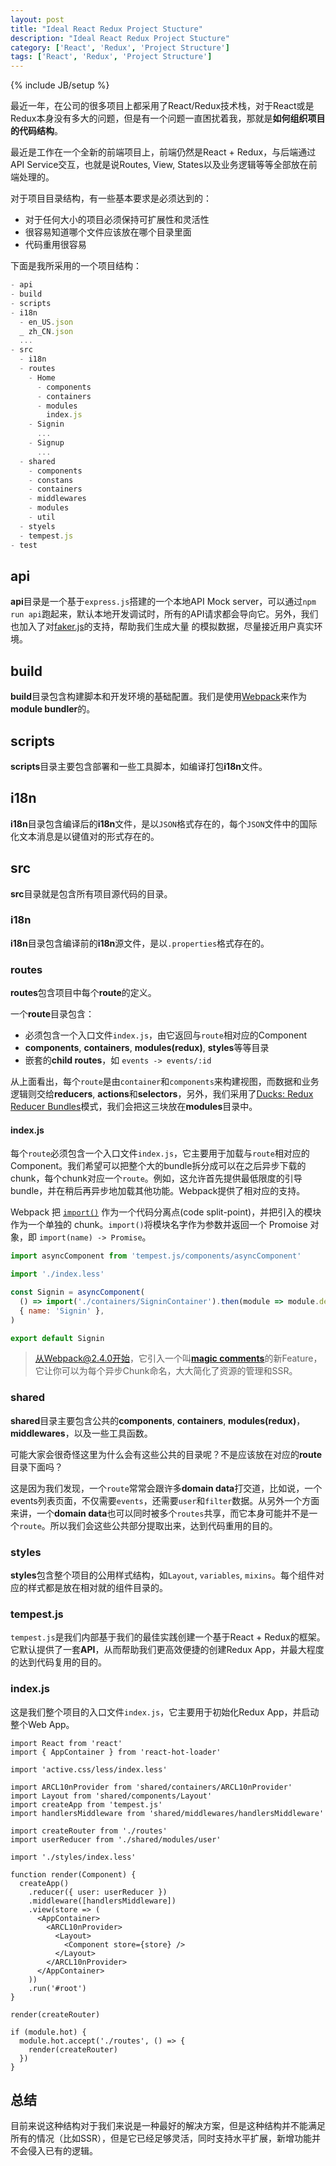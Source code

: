 ```yaml
---
layout: post
title: "Ideal React Redux Project Stucture"
description: "Ideal React Redux Project Stucture"
category: ['React', 'Redux', 'Project Structure']
tags: ['React', 'Redux', 'Project Structure']
---
```

{% include JB/setup %}

最近一年，在公司的很多项目上都采用了React/Redux技术栈，对于React或是Redux本身没有多大的问题，但是有一个问题一直困扰着我，那就是**如何组织项目的代码结构**。

最近是工作在一个全新的前端项目上，前端仍然是React + Redux，与后端通过API Service交互，也就是说Routes, View, States以及业务逻辑等等全部放在前端处理的。

对于项目目录结构，有一些基本要求是必须达到的：

- 对于任何大小的项目必须保持可扩展性和灵活性
- 很容易知道哪个文件应该放在哪个目录里面
- 代码重用很容易

下面是我所采用的一个项目结构：

```JavaScript
- api
- build
- scripts
- i18n
  - en_US.json
  _ zh_CN.json
  ...
- src
  - i18n
  - routes
    - Home
      - components
      - containers
      - modules
        index.js
    - Signin
      ...
    - Signup
      ...
  - shared
    - components
    - constans
    - containers
    - middlewares
    - modules
    - util
  - styels
  - tempest.js
- test
```

## api

**api**目录是一个基于`express.js`搭建的一个本地API Mock server，可以通过`npm run api`跑起来，默认本地开发调试时，所有的API请求都会导向它。另外，我们也加入了对[faker.js](https://github.com/marak/Faker.js/)的支持，帮助我们生成大量 的模拟数据，尽量接近用户真实环境。

## build

**build**目录包含构建脚本和开发环境的基础配置。我们是使用[Webpack](http://webpack.js.org/)来作为**module bundler**的。

## scripts

**scripts**目录主要包含部署和一些工具脚本，如编译打包**i18n**文件。

## i18n

**i18n**目录包含编译后的**i18n**文件，是以`JSON`格式存在的，每个`JSON`文件中的国际化文本消息是以键值对的形式存在的。

## src

**src**目录就是包含所有项目源代码的目录。

### i18n

**i18n**目录包含编译前的**i18n**源文件，是以`.properties`格式存在的。

### routes

**routes**包含项目中每个**route**的定义。

一个**route**目录包含：

  * 必须包含一个入口文件`index.js`，由它返回与`route`相对应的Component
  * **components**, **containers**, **modules(redux)**, **styles**等等目录
  * 嵌套的**child routes**，如 `events -> events/:id`

从上面看出，每个`route`是由`container`和`components`来构建视图，而数据和业务逻辑则交给**reducers**, **actions**和**selectors**，另外，我们采用了[Ducks: Redux Reducer Bundles](https://github.com/erikras/ducks-modular-redux)模式，我们会把这三块放在**modules**目录中。

#### index.js

每个`route`必须包含一个入口文件`index.js`，它主要用于加载与`route`相对应的Component。我们希望可以把整个大的bundle拆分成可以在之后异步下载的 chunk，每个chunk对应一个`route`。例如，这允许首先提供最低限度的引导 bundle，并在稍后再异步地加载其他功能。Webpack提供了相对应的支持。

Webpack 把 [`import()`](https://github.com/tc39/proposal-dynamic-import) 作为一个代码分离点(code split-point)，并把引入的模块作为一个单独的 chunk。`import()`将模块名字作为参数并返回一个 Promoise 对象，即 `import(name) -> Promise`。

```JavaScript
import asyncComponent from 'tempest.js/components/asyncComponent'

import './index.less'

const Signin = asyncComponent(
  () => import('./containers/SigninContainer').then(module => module.default),
  { name: 'Signin' },
)

export default Signin
```

> 从Webpack@2.4.0开始，它引入一个叫[**magic comments**](https://webpack.js.org/api/module-methods/#import-)的新Feature，它让你可以为每个异步Chunk命名，大大简化了资源的管理和SSR。

### shared

**shared**目录主要包含公共的**components**, **containers**, **modules(redux)**，**middlewares**，以及一些工具函数。

可能大家会很奇怪这里为什么会有这些公共的目录呢？不是应该放在对应的**route**目录下面吗？

这是因为我们发现，一个`route`常常会跟许多**domain data**打交道，比如说，一个events列表页面，不仅需要`events`，还需要`user`和`filter`数据。从另外一个方面来讲，一个**domain data**也可以同时被多个`routes`共享，而它本身可能并不是一个`route`。所以我们会这些公共部分提取出来，达到代码重用的目的。

### styles

**styles**包含整个项目的公用样式结构，如`Layout`, `variables`, `mixins`。每个组件对应的样式都是放在相对就的组件目录的。

### tempest.js

`tempest.js`是我们内部基于我们的最佳实践创建一个基于React + Redux的框架。它默认提供了一套**API**，从而帮助我们更高效便捷的创建Redux App，并最大程度的达到代码复用的目的。

### index.js

这是我们整个项目的入口文件`index.js`，它主要用于初始化Redux App，并启动整个Web App。

```
import React from 'react'
import { AppContainer } from 'react-hot-loader'

import 'active.css/less/index.less'

import ARCL10nProvider from 'shared/containers/ARCL10nProvider'
import Layout from 'shared/components/Layout'
import createApp from 'tempest.js'
import handlersMiddleware from 'shared/middlewares/handlersMiddleware'

import createRouter from './routes'
import userReducer from './shared/modules/user'

import './styles/index.less'

function render(Component) {
  createApp()
    .reducer({ user: userReducer })
    .middleware([handlersMiddleware])
    .view(store => (
      <AppContainer>
        <ARCL10nProvider>
          <Layout>
            <Component store={store} />
          </Layout>
        </ARCL10nProvider>
      </AppContainer>
    ))
    .run('#root')
}

render(createRouter)

if (module.hot) {
  module.hot.accept('./routes', () => {
    render(createRouter)
  })
}

```

## 总结

目前来说这种结构对于我们来说是一种最好的解决方案，但是这种结构并不能满足所有的情况（比如SSR），但是它已经足够灵活，同时支持水平扩展，新增功能并不会侵入已有的逻辑。
